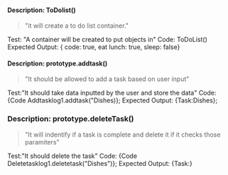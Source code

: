 #### Description: ToDolist()
>"it will create a to do list container."

Test: "A container will be created to put objects in"
Code: ToDoList()
Expected Output: { code: true, eat lunch: true, sleep: false}

#### Description: prototype.addtask()
>"It should be allowed to add a task based on user input"

Test:"It should take data inputted by the user and store the data"
Code: {Code Addtasklog1.addtask("Dishes)};
Expected Output: {Task:Dishes};

### Description: prototype.deleteTask()
>"It will indentify if a task is complete and delete it if it checks those paramiters"

Test:"It should delete the task"
Code: {Code Deletetasklog1.deletetask("Dishes")};
Expected Output: {Task:}

